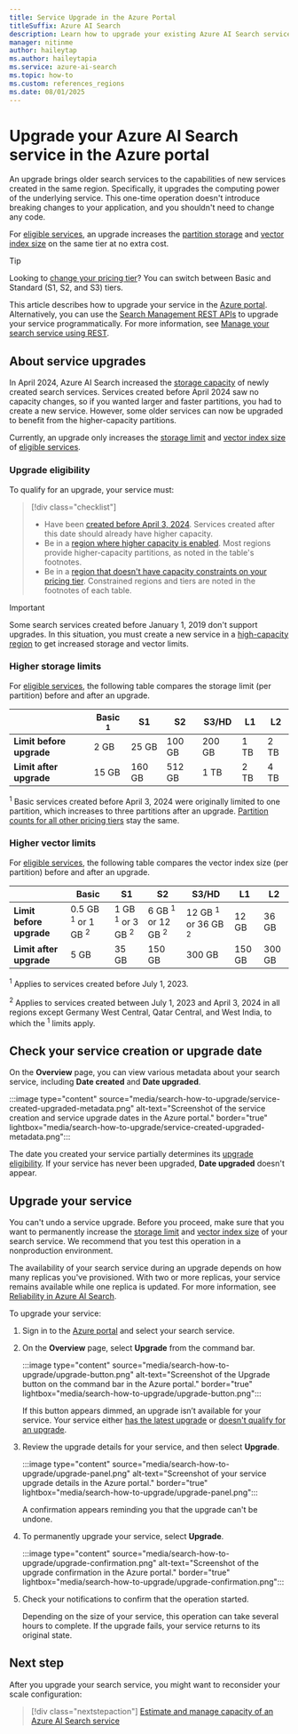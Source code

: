 ```yaml
---
title: Service Upgrade in the Azure Portal
titleSuffix: Azure AI Search
description: Learn how to upgrade your existing Azure AI Search service to high-capacity storage and processors in your region.
manager: nitinme
author: haileytap
ms.author: haileytapia
ms.service: azure-ai-search
ms.topic: how-to
ms.custom: references_regions
ms.date: 08/01/2025
---
```


# Upgrade your Azure AI Search service in the Azure portal

An upgrade brings older search services to the capabilities of new services created in the same region. Specifically, it upgrades the computing power of the underlying service. This one-time operation doesn't introduce breaking changes to your application, and you shouldn't need to change any code.

For [eligible services](#upgrade-eligibility), an upgrade increases the [partition storage](#higher-storage-limits) and [vector index size](#higher-vector-limits) on the same tier at no extra cost.

> [!TIP]
> Looking to [change your pricing tier](search-capacity-planning.md#change-your-pricing-tier)? You can switch between Basic and Standard (S1, S2, and S3) tiers.

This article describes how to upgrade your service in the [Azure portal](https://portal.azure.com/). Alternatively, you can use the [Search Management REST APIs](/rest/api/searchmanagement/) to upgrade your service programmatically. For more information, see [Manage your search service using REST](search-manage-rest.md#upgrade-a-service).

## About service upgrades

In April 2024, Azure AI Search increased the [storage capacity](search-limits-quotas-capacity.md#service-limits) of newly created search services. Services created before April 2024 saw no capacity changes, so if you wanted larger and faster partitions, you had to create a new service. However, some older services can now be upgraded to benefit from the higher-capacity partitions.

Currently, an upgrade only increases the [storage limit](#higher-storage-limits) and [vector index size](#higher-vector-limits) of [eligible services](#upgrade-eligibility).

### Upgrade eligibility

To qualify for an upgrade, your service must:

> [!div class="checklist"]
> + Have been [created before April 3, 2024](#check-your-service-creation-or-upgrade-date). Services created after this date should already have higher capacity.
> + Be in a [region where higher capacity is enabled](search-limits-quotas-capacity.md#partition-storage-gb). Most regions provide higher-capacity partitions, as noted in the table's footnotes.
> + Be in a [region that doesn't have capacity constraints on your pricing tier](search-region-support.md). Constrained regions and tiers are noted in the footnotes of each table.

> [!IMPORTANT]
> Some search services created before January 1, 2019 don't support upgrades. In this situation, you must create a new service in a [high-capacity region](search-limits-quotas-capacity.md#partition-storage-gb) to get increased storage and vector limits.

### Higher storage limits

For [eligible services](#upgrade-eligibility), the following table compares the storage limit (per partition) before and after an upgrade.

| | Basic <sup>1</sup> | S1 | S2 | S3/HD | L1 | L2 |
|-|-|-|-|-|-|-|
| **Limit before upgrade** | 2 GB | 25 GB | 100 GB | 200 GB | 1 TB | 2 TB |
| **Limit after upgrade** | 15 GB | 160 GB | 512 GB | 1 TB | 2 TB | 4 TB |

<sup>1</sup> Basic services created before April 3, 2024 were originally limited to one partition, which increases to three partitions after an upgrade. [Partition counts for all other pricing tiers](search-limits-quotas-capacity.md#service-limits) stay the same.

### Higher vector limits

For [eligible services](#upgrade-eligibility), the following table compares the vector index size (per partition) before and after an upgrade.

| | Basic | S1 | S2 | S3/HD | L1 | L2 |
|-|-|-|-|-|-|-|
| **Limit before upgrade** | 0.5 GB <sup>1</sup> or 1 GB <sup>2</sup> | 1 GB <sup>1</sup> or 3 GB <sup>2</sup> | 6 GB <sup>1</sup> or 12 GB <sup>2</sup> | 12 GB <sup>1</sup> or 36 GB <sup>2</sup> | 12 GB | 36 GB |
| **Limit after upgrade** | 5 GB | 35 GB | 150 GB | 300 GB | 150 GB | 300 GB |

<sup>1</sup> Applies to services created before July 1, 2023.

<sup>2</sup> Applies to services created between July 1, 2023 and April 3, 2024 in all regions except Germany West Central, Qatar Central, and West India, to which the <sup>1</sup> limits apply.

## Check your service creation or upgrade date

On the **Overview** page, you can view various metadata about your search service, including **Date created** and **Date upgraded**.

:::image type="content" source="media/search-how-to-upgrade/service-created-upgraded-metadata.png" alt-text="Screenshot of the service creation and service upgrade dates in the Azure portal." border="true" lightbox="media/search-how-to-upgrade/service-created-upgraded-metadata.png":::

The date you created your service partially determines its [upgrade eligibility](#upgrade-eligibility). If your service has never been upgraded, **Date upgraded** doesn't appear.

## Upgrade your service

You can't undo a service upgrade. Before you proceed, make sure that you want to permanently increase the [storage limit](#higher-storage-limits) and [vector index size](#higher-vector-limits) of your search service. We recommend that you test this operation in a nonproduction environment.

The availability of your search service during an upgrade depends on how many replicas you've provisioned. With two or more replicas, your service remains available while one replica is updated. For more information, see [Reliability in Azure AI Search](search-reliability.md).

To upgrade your service:

1. Sign in to the [Azure portal](https://portal.azure.com/) and select your search service.

1. On the **Overview** page, select **Upgrade** from the command bar.

   :::image type="content" source="media/search-how-to-upgrade/upgrade-button.png" alt-text="Screenshot of the Upgrade button on the command bar in the Azure portal." border="true" lightbox="media/search-how-to-upgrade/upgrade-button.png":::

   If this button appears dimmed, an upgrade isn’t available for your service. Your service either [has the latest upgrade](#check-your-service-creation-or-upgrade-date) or [doesn't qualify for an upgrade](#upgrade-eligibility).

1. Review the upgrade details for your service, and then select **Upgrade**.

   :::image type="content" source="media/search-how-to-upgrade/upgrade-panel.png" alt-text="Screenshot of your service upgrade details in the Azure portal." border="true" lightbox="media/search-how-to-upgrade/upgrade-panel.png":::

   A confirmation appears reminding you that the upgrade can't be undone.

1. To permanently upgrade your service, select **Upgrade**.

   :::image type="content" source="media/search-how-to-upgrade/upgrade-confirmation.png" alt-text="Screenshot of the upgrade confirmation in the Azure portal." border="true" lightbox="media/search-how-to-upgrade/upgrade-confirmation.png":::

1. Check your notifications to confirm that the operation started.

   Depending on the size of your service, this operation can take several hours to complete. If the upgrade fails, your service returns to its original state.

## Next step

After you upgrade your search service, you might want to reconsider your scale configuration:

> [!div class="nextstepaction"]
> [Estimate and manage capacity of an Azure AI Search service](search-capacity-planning.md)
